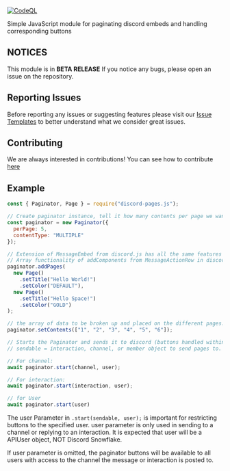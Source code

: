 [![CodeQL](https://github.com/Moros0741/paginator.js/actions/workflows/codeql-analysis.yml/badge.svg)](https://github.com/Moros0741/paginator.js/actions/workflows/codeql-analysis.yml)

 Simple JavaScript module for paginating discord embeds and handling corresponding buttons

## NOTICES

This module is in **BETA RELEASE** If you notice any bugs, please open an issue on the repository.

## Reporting Issues

Before reporting any issues or suggesting features please visit our [Issue Templates](.github/ISSUE_TEMPLATE) to better understand what we consider great issues.

## Contributing

We are always interested in contributions! You can see how to contribute [here](CONTRIBUTING.md)

## Example

```js
const { Paginator, Page } = require("discord-pages.js");

// Create paginator instance, tell it how many contents per page we want and how many pages 
const paginator = new Paginator({
  perPage: 5,
  contentType: "MULTIPLE"
});

// Extension of MessageEmbed from discord.js has all the same features as MessageEmbed but with
// Array functionality of addComponents from MessageActionRow in discord.js
paginator.addPages(
  new Page()
    .setTitle("Hello World!")
    .setColor("DEFAULT"),
  new Page()
    .setTitle("Hello Space!")
    .setColor("GOLD")
);

// the array of data to be broken up and placed on the different pages.
paginator.setContents(["1", "2", "3", "4", "5", "6"]);

// Starts the Paginator and sends it to discord (buttons handled within module); 
// sendable = interaction, channel, or member object to send pages to.

// For channel:
await paginator.start(channel, user);

// For interaction:
await paginator.start(interaction, user);

// for User
await paginator.start(user)
```

The user Parameter in `.start(sendable, user);` is important for restricting buttons to the specified user. user parameter is only used in sending to a channel or replying to an interaction. It is expected that user will be a APIUser object, NOT Discord Snowflake. 

If user parameter is omitted, the paginator buttons will be available to all users with access to the channel the message or interaction is posted to.

